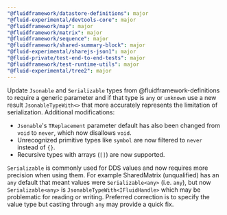 ```yaml
---
"@fluidframework/datastore-definitions": major
"@fluid-experimental/devtools-core": major
"@fluidframework/map": major
"@fluidframework/matrix": major
"@fluidframework/sequence": major
"@fluidframework/shared-summary-block": major
"@fluid-experimental/sharejs-json1": major
"@fluid-private/test-end-to-end-tests": major
"@fluidframework/test-runtime-utils": major
"@fluid-experimental/tree2": major
---
```


Update `Jsonable` and `Serializable` types from @fluidframework-definitions to require a generic parameter and if that type is `any` or `unknown` use a new result `JsonableTypeWith<>` that more accurately represents the limitation of serialization. Additional modifications:

-   `Jsonable`'s `TReplacement` parameter default has also been changed from `void` to `never`, which now disallows `void`.
-   Unrecognized primitive types like `symbol` are now filtered to `never` instead of `{}`.
-   Recursive types with arrays (`[]`) are now supported.

`Serializable` is commonly used for DDS values and now requires more precision when using them. For example SharedMatrix (unqualified) has an `any` default that meant values were `Serializable<any>` (i.e. `any`), but now `Serializable<any>` is `JsonableTypeWith<IFluidHandle>` which may be problematic for reading or writing. Preferred correction is to specify the value type but casting through `any` may provide a quick fix.
